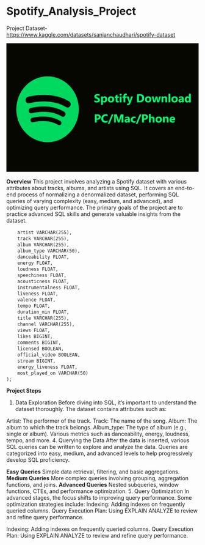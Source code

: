 # Spotify_Analysis_Project
Project Dataset- https://www.kaggle.com/datasets/sanjanchaudhari/spotify-dataset

![Alt text](https://github.com/Shekhar425/Spotify_Analysis_Project/blob/8967acc4a03dcac929f18b43f98817adb1e26b26/spotify_image.png)

**Overview**
This project involves analyzing a Spotify dataset with various attributes about tracks, albums, and artists using SQL. It covers an end-to-end process of normalizing a denormalized dataset, performing SQL queries of varying complexity (easy, medium, and advanced), and optimizing query performance. The primary goals of the project are to practice advanced SQL skills and generate valuable insights from the dataset.

 
``` CREATE TABLE spotify (
    artist VARCHAR(255),
    track VARCHAR(255),
    album VARCHAR(255),
    album_type VARCHAR(50),
    danceability FLOAT,
    energy FLOAT,
    loudness FLOAT,
    speechiness FLOAT,
    acousticness FLOAT,
    instrumentalness FLOAT,
    liveness FLOAT,
    valence FLOAT,
    tempo FLOAT,
    duration_min FLOAT,
    title VARCHAR(255),
    channel VARCHAR(255),
    views FLOAT,
    likes BIGINT,
    comments BIGINT,
    licensed BOOLEAN,
    official_video BOOLEAN,
    stream BIGINT,
    energy_liveness FLOAT,
    most_played_on VARCHAR(50)
);
```
**Project Steps**
1. Data Exploration
Before diving into SQL, it’s important to understand the dataset thoroughly. The dataset contains attributes such as:


Artist: The performer of the track.
Track: The name of the song.
Album: The album to which the track belongs.
Album_type: The type of album (e.g., single or album).
Various metrics such as danceability, energy, loudness, tempo, and more.
4. Querying the Data
After the data is inserted, various SQL queries can be written to explore and analyze the data. Queries are categorized into easy, medium, and advanced levels to help progressively develop SQL proficiency.

**Easy Queries**
Simple data retrieval, filtering, and basic aggregations.
**Medium Queries**
More complex queries involving grouping, aggregation functions, and joins.
**Advanced Queries**
Nested subqueries, window functions, CTEs, and performance optimization.
5. Query Optimization
In advanced stages, the focus shifts to improving query performance. Some optimization strategies include:
Indexing: Adding indexes on frequently queried columns.
Query Execution Plan: Using EXPLAIN ANALYZE to review and refine query performance.




Indexing: Adding indexes on frequently queried columns.
Query Execution Plan: Using EXPLAIN ANALYZE to review and refine query performance.
